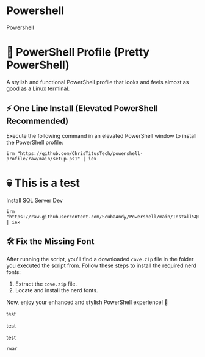 # Powershell
Powershell
# 🎨 PowerShell Profile (Pretty PowerShell)

A stylish and functional PowerShell profile that looks and feels almost as good as a Linux terminal.

## ⚡ One Line Install (Elevated PowerShell Recommended)

Execute the following command in an elevated PowerShell window to install the PowerShell profile:

```
irm "https://github.com/ChrisTitusTech/powershell-profile/raw/main/setup.ps1" | iex
```
# 💀 This is a test



Install SQL Server Dev

```
irm "https://raw.githubusercontent.com/ScubaAndy/Powershell/main/InstallSQLDev.ps1" | iex
```

## 🛠️ Fix the Missing Font

After running the script, you'll find a downloaded `cove.zip` file in the folder you executed the script from. Follow these steps to install the required nerd fonts:

1. Extract the `cove.zip` file.
2. Locate and install the nerd fonts.

Now, enjoy your enhanced and stylish PowerShell experience! 🚀



test

test

test

```
rwar
```
